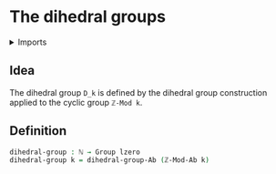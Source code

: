 # The dihedral groups

<details><summary>Imports</summary>
```agda
module group-theory.dihedral-groups where
open import elementary-number-theory.groups-of-modular-arithmetic
open import elementary-number-theory.natural-numbers
open import foundation.universe-levels
open import group-theory.dihedral-group-construction
open import group-theory.groups
```
</details>

## Idea

The dihedral group `D_k` is defined by the dihedral group construction applied to the cyclic group `ℤ-Mod k`.

## Definition

```agda
dihedral-group : ℕ → Group lzero
dihedral-group k = dihedral-group-Ab (ℤ-Mod-Ab k)
```
